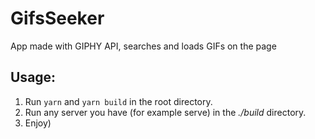 # GifsSeeker
App made with GIPHY API, searches and loads GIFs on the page

## Usage:
1. Run `yarn` and `yarn build` in the root directory.
2. Run any server you have (for example serve) in the _./build_ directory.
3. Enjoy)
